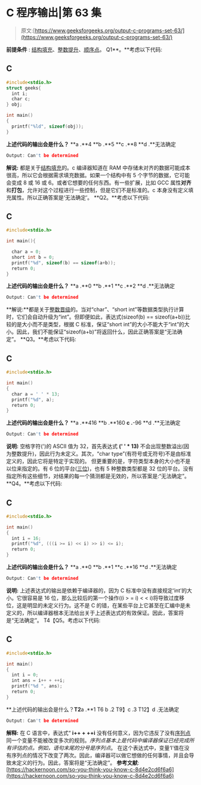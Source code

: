 # C 程序输出|第 63 集

> 原文:[https://www.geeksforgeeks.org/output-c-programs-set-63/](https://www.geeksforgeeks.org/output-c-programs-set-63/)

**前提条件** : [结构填充](https://www.geeksforgeeks.org/structure-member-alignment-padding-and-data-packing/)、[整数提升](https://www.geeksforgeeks.org/integer-promotions-in-c/)、[顺序点](https://www.geeksforgeeks.org/sequence-points-in-c-set-1/)。
Q1**。**考虑以下代码:

## C

```cpp
#include<stdio.h>
struct geeks{
  int i;
  char c;
} obj;

int main()
{
  printf("%ld", sizeof(obj));
}
```

**上述代码的输出会是什么？**
**a .**4
**b .**5
**c .**8
**d .**无法确定

```cpp
Output: Can't be determined
```

**解说:**
都是关于[结构填充](https://www.geeksforgeeks.org/structure-member-alignment-padding-and-data-packing/)的。c 编译器知道在 RAM 中存储未对齐的数据可能成本很高，所以它会根据需求填充数据。如果一个结构中有 5 个字节的数据，它可能会变成 8 或 16 或 6。或者它想要的任何东西。有一些扩展，比如 GCC 属性**对齐**和**打包**，允许对这个过程进行一些控制，但是它们不是标准的。c 本身没有定义填充属性。所以正确答案是‘无法确定’。
**Q2。**考虑以下代码:

## C

```cpp
#include<stdio.h>

int main(){

  char a = 0;
  short int b = 0;
  printf("%d", sizeof(b) == sizeof(a+b));
  return 0;
}
```

**上述代码的输出会是什么？**
**a .**0
**b .**1
**c .**2
**d .**无法确定

```cpp
Output: Can't be determined
```

**解说:**都是关于[整数晋级](https://www.geeksforgeeks.org/integer-promotions-in-c/)的。当对“char”、“short int”等数据类型执行计算时，它们会自动升级为“int”。但即便如此，表达式(sizeof(b) == sizeof(a+b))比较的是大小而不是类型，根据 C 标准，保证“short int”的大小不能大于“int”的大小。因此，我们不能保证“sizeof(a+b)”将返回什么，因此正确答案是“无法确定”。
**Q3。**考虑以下代码:

## C

```cpp
#include<stdio.h>

int main()
{
  char a = ' ' * 13;
  printf("%d", a);
  return 0;
}
```

**上述代码的输出会是什么？**
**a .**416
**b .**160
**c .**-96
**d .**无法确定

```cpp
Output: Can't be determined
```

**说明:**
空格字符(')的 ASCII 值为 32，首先表达式 **(' ' * 13)** 不会出现整数溢出(因为整数提升)，因此行为未定义。其次，“char type”(有符号或无符号)不是由标准定义的，因此它将是特定于实现的。
但更重要的是，字符类型本身的大小也不是以位来指定的。有 6 位的平台([三位](https://en.wikipedia.org/wiki/Digraphs_and_trigraphs#C))，也有 5 种整数类型都是 32 位的平台。没有指定所有这些细节，对结果的每一个猜测都是无效的，所以答案是:“无法确定”。
**Q4。**考虑以下代码:

## C

```cpp
#include<stdio.h>

int main()
{
  int i = 16;
  printf("%d", (((i >= i) << i) >> i) <= i);
  return 0;
}
```

**上述代码的输出会是什么？**
**a .**0
**b .**1
**c .**16
**d .**无法确定

```cpp
Output: Can't be determined
```

**说明:**
上述表达式的输出是依赖于编译器的，因为 C 标准中没有直接规定‘int’的大小。它很容易是 16 位，那么比较后的第一个操作((i > = i) < < i)将导致过度移位，这是明显的未定义行为。这不是 C 的错，在某些平台上它甚至在汇编中是未定义的，所以编译器根本无法给出关于上述表达式的有效保证。因此，答案将是“无法确定”。
T4【Q5。考虑以下代码:

## C

```cpp
#include<stdio.h>

int main()
{
  int i = 0;
  int ans = i++ + ++i;
  printf("%d ", ans);
  return 0;
}
```

**上述代码的输出会是什么？**T2**a .**1
T6 b .2
T9】c .3
T12】d .无法确定

```cpp
Output: Can't be determined
```

**解释:**
在 C 语言中，表达式“ **i++ + ++i** 没有任何意义，因为它违反了没有[序列点](https://www.geeksforgeeks.org/sequence-points-in-c-set-1/)同一个变量不能被改变多次的规则。*序列点基本上是代码中编译器保证已经完成所有评估的点。例如，语句末尾的分号是序列点*。
在这个表达式中，变量‘I’值在没有序列点的情况下改变了两次。因此，编译器可以做它想做的任何事情，并且会导致未定义的行为。因此，答案将是“无法确定”。
**参考文献**:[https://hackernoon.com/so-you-think-you-know-c-8d4e2cd6f6a6](https://hackernoon.com/so-you-think-you-know-c-8d4e2cd6f6a6)